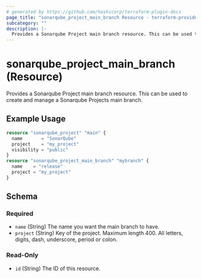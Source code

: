 ```yaml
---
# generated by https://github.com/hashicorp/terraform-plugin-docs
page_title: "sonarqube_project_main_branch Resource - terraform-provider-sonarqube"
subcategory: ""
description: |-
  Provides a Sonarqube Project main branch resource. This can be used to create and manage a Sonarqube Projects main branch.
---
```


# sonarqube_project_main_branch (Resource)

Provides a Sonarqube Project main branch resource. This can be used to create and manage a Sonarqube Projects main branch.

## Example Usage

```terraform
resource "sonarqube_project" "main" {
  name       = "SonarQube"
  project    = "my_project"
  visibility = "public"
}
resource "sonarqube_project_main_branch" "mybranch" {
  name    = "release"
  project = "my_project"
}
```

<!-- schema generated by tfplugindocs -->
## Schema

### Required

- `name` (String) The name you want the main branch to have.
- `project` (String) Key of the project. Maximum length 400. All letters, digits, dash, underscore, period or colon.

### Read-Only

- `id` (String) The ID of this resource.
